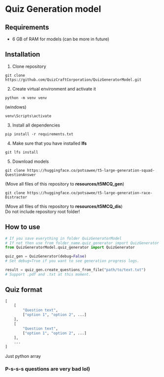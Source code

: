 # Quiz Generation model
## Requirements
* 6 GB of RAM for models (can be more in future)

## Installation

1. Clone repository
```console
git clone https://github.com/QuizCraftCorporation/QuizGeneratorModel.git
```

2. Create virtual environment and activate it
```console
python -m venv venv
```
(windows)
```console
venv\Scripts\activate
```
3. Install all dependencies
```console
pip install -r requirements.txt
```
4. Make sure that you have installed **lfs**
```console
git lfs install
```

5. Download models
```console
git clone https://huggingface.co/potsawee/t5-large-generation-squad-QuestionAnswer
```
(Move all files of this repository to **resources/t5MCQ_gen**)

```console
git clone https://huggingface.co/potsawee/t5-large-generation-race-Distractor
```
(Move all files of this repository to **resources/t5MCQ_dis**)
<br/>
Do not include repository root folder!

## How to use
```python
# If you save everything in folder QuizGeneratorModel
# If not then use from folder_name.quiz_generator import QuizGenerator
from QuizGeneratorModel.quiz_generator import QuizGenerator

quiz_gen = QuizGenerator(debug=False)
# Set debug=True if you want to see generation progress logs.

result = quiz_gen.create_questions_from_file("path/to/text.txt")
# Support .pdf and .txt at this moment.

```

## Quiz format
```python
[
    [
        "Question text", 
        ["option 1", "option 2", ...]
    ],
    [
        "Question text", 
        ["option 1", "option 2", ...]
    ],
    ...
]
```
Just python array

### P-s-s-s questions are very bad lol)
